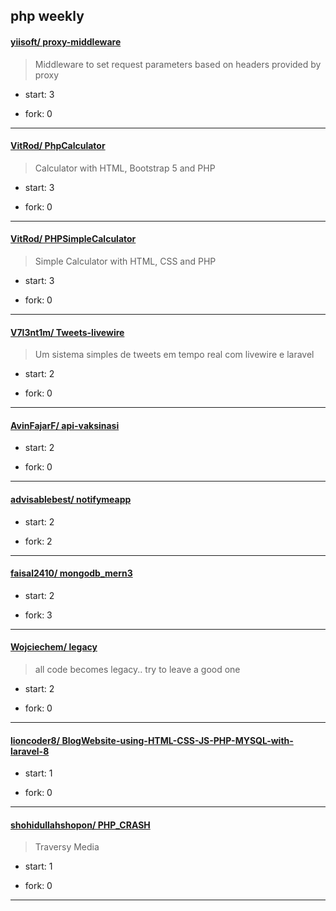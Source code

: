 ## php weekly

#### [yiisoft/ proxy-middleware](https://github.com/yiisoft/proxy-middleware)
>  Middleware to set request parameters based on headers provided by proxy
+ start: 3
+ fork: 0
---
#### [VitRod/ PhpCalculator](https://github.com/VitRod/PhpCalculator)
>  Calculator with HTML, Bootstrap 5 and PHP
+ start: 3
+ fork: 0
---
#### [VitRod/ PHPSimpleCalculator](https://github.com/VitRod/PHPSimpleCalculator)
>  Simple Calculator with HTML, CSS and PHP 
+ start: 3
+ fork: 0
---
#### [V7l3nt1m/ Tweets-livewire](https://github.com/V7l3nt1m/Tweets-livewire)
>  Um sistema simples de tweets em tempo real com livewire e laravel
+ start: 2
+ fork: 0
---
#### [AvinFajarF/ api-vaksinasi](https://github.com/AvinFajarF/api-vaksinasi)
>  
+ start: 2
+ fork: 0
---
#### [advisablebest/ notifymeapp](https://github.com/advisablebest/notifymeapp)
>  
+ start: 2
+ fork: 2
---
#### [faisal2410/ mongodb_mern3](https://github.com/faisal2410/mongodb_mern3)
>  
+ start: 2
+ fork: 3
---
#### [Wojciechem/ legacy](https://github.com/Wojciechem/legacy)
>  all code becomes legacy.. try to leave a good one
+ start: 2
+ fork: 0
---
#### [lioncoder8/ BlogWebsite-using-HTML-CSS-JS-PHP-MYSQL-with-laravel-8](https://github.com/lioncoder8/BlogWebsite-using-HTML-CSS-JS-PHP-MYSQL-with-laravel-8)
>  
+ start: 1
+ fork: 0
---
#### [shohidullahshopon/ PHP_CRASH](https://github.com/shohidullahshopon/PHP_CRASH)
>  Traversy Media
+ start: 1
+ fork: 0
---